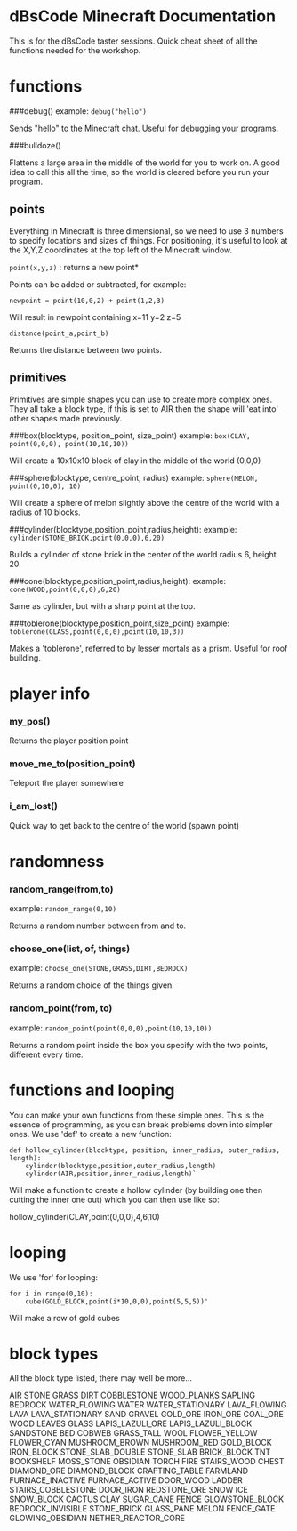 # dBsCode Minecraft Documentation

This is for the dBsCode taster sessions. Quick cheat sheet of all the
functions needed for the workshop.

# functions

###debug()
example: `debug("hello")`

Sends "hello" to the Minecraft chat. Useful for debugging your programs.

###bulldoze()

Flattens a large area in the middle of the world for you to work on.  A
good idea to call this all the time, so the world is cleared before you
run your program.

## points

Everything in Minecraft is three dimensional, so we need to use 3 numbers to
specify locations and sizes of things. For positioning, it's useful to look at
the X,Y,Z coordinates at the top left of the Minecraft window.

`point(x,y,z)` : returns a new point*

Points can be added or subtracted, for example:

`newpoint = point(10,0,2) + point(1,2,3)`

Will result in newpoint containing x=11 y=2 z=5

`distance(point_a,point_b)`

Returns the distance between two points.

## primitives

Primitives are simple shapes you can use to create more complex
ones. They all take a block type, if this is set to AIR then the
shape will 'eat into' other shapes made previously.

###box(blocktype, position_point, size_point)
example: `box(CLAY, point(0,0,0), point(10,10,10))`

Will create a 10x10x10 block of clay in the middle of the world (0,0,0)

###sphere(blocktype, centre_point, radius)
example: `sphere(MELON, point(0,10,0), 10)`

Will create a sphere of melon slightly above the centre of the world
with a radius of 10 blocks.

###cylinder(blocktype,position_point,radius,height):
example: `cylinder(STONE_BRICK,point(0,0,0),6,20)`

Builds a cylinder of stone brick in the center of the world radius 6, height 20.

###cone(blocktype,position_point,radius,height):
example: `cone(WOOD,point(0,0,0),6,20)`

Same as cylinder, but with a sharp point at the top.

###toblerone(blocktype,position_point,size_point)
example: `toblerone(GLASS,point(0,0,0),point(10,10,3))`

Makes a 'toblerone', referred to by lesser mortals as a prism. Useful for roof building.

# player info

### my_pos()

Returns the player position point

### move_me_to(position_point)

Teleport the player somewhere

### i_am_lost()

Quick way to get back to the centre of the world (spawn point)

# randomness

### random_range(from,to)
example: `random_range(0,10)`

Returns a random number between from and to.

### choose_one(list, of, things)
example: `choose_one(STONE,GRASS,DIRT,BEDROCK)`

Returns a random choice of the things given.

### random_point(from, to)
example: `random_point(point(0,0,0),point(10,10,10))`

Returns a random point inside the box you specify with the two points,
different every time.

# functions and looping

You can make your own functions from these simple ones. This is the
essence of programming, as you can break problems down into simpler
ones. We use 'def' to create a new function:

    def hollow_cylinder(blocktype, position, inner_radius, outer_radius, length):
        cylinder(blocktype,position,outer_radius,length)
        cylinder(AIR,position,inner_radius,length)`

Will make a function to create a hollow cylinder (by building one then cutting
the inner one out) which you can then use like so:

hollow_cylinder(CLAY,point(0,0,0),4,6,10)

# looping

We use 'for' for looping:

    for i in range(0,10):
        cube(GOLD_BLOCK,point(i*10,0,0),point(5,5,5))'

Will make a row of gold cubes

# block types

All the block type listed, there may well be more...

AIR
STONE
GRASS
DIRT
COBBLESTONE
WOOD_PLANKS
SAPLING
BEDROCK
WATER_FLOWING
WATER
WATER_STATIONARY
LAVA_FLOWING
LAVA
LAVA_STATIONARY
SAND
GRAVEL
GOLD_ORE
IRON_ORE
COAL_ORE
WOOD
LEAVES
GLASS
LAPIS_LAZULI_ORE
LAPIS_LAZULI_BLOCK
SANDSTONE
BED
COBWEB
GRASS_TALL
WOOL
FLOWER_YELLOW
FLOWER_CYAN
MUSHROOM_BROWN
MUSHROOM_RED
GOLD_BLOCK
IRON_BLOCK
STONE_SLAB_DOUBLE
STONE_SLAB
BRICK_BLOCK
TNT
BOOKSHELF
MOSS_STONE
OBSIDIAN
TORCH
FIRE
STAIRS_WOOD
CHEST
DIAMOND_ORE
DIAMOND_BLOCK
CRAFTING_TABLE
FARMLAND
FURNACE_INACTIVE
FURNACE_ACTIVE
DOOR_WOOD
LADDER
STAIRS_COBBLESTONE
DOOR_IRON
REDSTONE_ORE
SNOW
ICE
SNOW_BLOCK
CACTUS
CLAY
SUGAR_CANE
FENCE
GLOWSTONE_BLOCK
BEDROCK_INVISIBLE
STONE_BRICK
GLASS_PANE
MELON
FENCE_GATE
GLOWING_OBSIDIAN
NETHER_REACTOR_CORE
